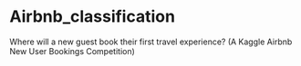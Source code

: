 # Airbnb_classification

Where will a new guest book their first travel experience?
(A Kaggle Airbnb New User Bookings Competition)

